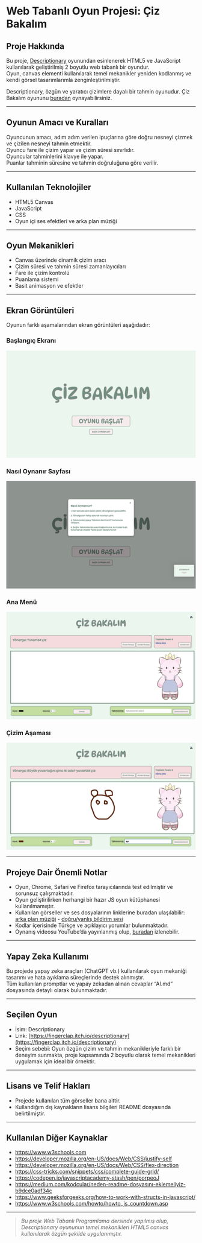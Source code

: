 
# Web Tabanlı Oyun Projesi: Çiz Bakalım

## Proje Hakkında

Bu proje, [Descriptionary](https://fingerclap.itch.io/descriptionary) oyunundan esinlenerek HTML5 ve JavaScript kullanılarak geliştirilmiş 2 boyutlu web tabanlı bir oyundur.  
Oyun, canvas elementi kullanılarak temel mekanikler yeniden kodlanmış ve kendi görsel tasarımlarımla zenginleştirilmiştir.

Descriptionary, özgün ve yaratıcı çizimlere dayalı bir tahmin oyunudur.
Çiz Bakalım oyununu [buradan](https://mlkyzgt.github.io/ciz_bakalim/) oynayabilirsiniz.

---

## Oyunun Amacı ve Kuralları

Oyuncunun amacı, adım adım verilen ipuçlarına göre doğru nesneyi çizmek ve çizilen nesneyi tahmin etmektir.  
Oyuncu fare ile çizim yapar ve çizim süresi sınırlıdır.  
Oyuncular tahminlerini klavye ile yapar.  
Puanlar tahminin süresine ve tahmin doğruluğuna göre verilir.

---

## Kullanılan Teknolojiler

- HTML5 Canvas  
- JavaScript
- CSS
- Oyun içi ses efektleri ve arka plan müziği

---

## Oyun Mekanikleri

- Canvas üzerinde dinamik çizim aracı  
- Çizim süresi ve tahmin süresi zamanlayıcıları  
- Fare ile çizim kontrolü  
- Puanlama sistemi  
- Basit animasyon ve efektler

---


## Ekran Görüntüleri

Oyunun farklı aşamalarından ekran görüntüleri aşağıdadır:

### Başlangıç Ekranı
![Başlangıç Ekranı](images/baslangic-ekrani.png)

### Nasıl Oynanır Sayfası
![Nasıl Oynanır](images/nasil-oynanilir.png)

### Ana Menü
![Ana Ekran](images/ana-ekran.png)

### Çizim Aşaması
![Çizim Aşaması](images/cizim-asamasi.png)


---

## Projeye Dair Önemli Notlar

- Oyun, Chrome, Safari ve Firefox tarayıcılarında test edilmiştir ve sorunsuz çalışmaktadır.  
- Oyun geliştirilirken herhangi bir hazır JS oyun kütüphanesi kullanılmamıştır.  
- Kullanılan görseller ve ses dosyalarının linklerine buradan ulaşılabilir: [arka plan müziği](https://youtu.be/o5Csf-XrXdY?feature=shared) - [doğru/yanlış bildirim sesi](https://www.youtube.com/watch?v=worclOeTALw)
- Kodlar içerisinde Türkçe ve açıklayıcı yorumlar bulunmaktadır.  
- Oynanış videosu YouTube’da yayınlanmış olup, [buradan](https://youtu.be/403OLKLxyzs?si=WgPvTeIFk7DDmotg) izlenebilir.  

---

## Yapay Zeka Kullanımı

Bu projede yapay zeka araçları (ChatGPT vb.) kullanılarak oyun mekaniği tasarımı ve hata ayıklama süreçlerinde destek alınmıştır.  
Tüm kullanılan promptlar ve yapay zekadan alınan cevaplar “AI.md” dosyasında detaylı olarak bulunmaktadır.

---

## Seçilen Oyun

- İsim: Descriptionary  
- Link: [https://fingerclap.itch.io/descriptionary](https://fingerclap.itch.io/descriptionary)  
- Seçim sebebi: Oyun özgün çizim ve tahmin mekanikleriyle farklı bir deneyim sunmakta, proje kapsamında 2 boyutlu olarak temel mekanikleri uygulamak için ideal bir örnektir.

---

## Lisans ve Telif Hakları

- Projede kullanılan tüm görseller bana aittir. 
- Kullandığım dış kaynakların lisans bilgileri README dosyasında belirtilmiştir.

---

## Kullanılan Diğer Kaynaklar

- https://www.w3schools.com
- https://developer.mozilla.org/en-US/docs/Web/CSS/justify-self
- https://developer.mozilla.org/en-US/docs/Web/CSS/flex-direction
- https://css-tricks.com/snippets/css/complete-guide-grid/
- https://codepen.io/javascriptacademy-stash/pen/porpeoJ
- https://medium.com/kodcular/neden-readme-dosyasını-eklemeliyiz-b9dce0adf34c
- https://www.geeksforgeeks.org/how-to-work-with-structs-in-javascript/
- https://www.w3schools.com/howto/howto_js_countdown.asp

---

> *Bu proje Web Tabanlı Programlama dersinde yapılmış olup, Descriptionary oyununun temel mekanikleri HTML5 canvas kullanılarak özgün şekilde uygulanmıştır.*
